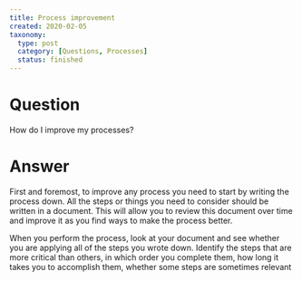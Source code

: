 ```yaml
---
title: Process improvement
created: 2020-02-05
taxonomy:
  type: post
  category: [Questions, Processes]
  status: finished
---
```


# Question
How do I improve my processes?

# Answer
First and foremost, to improve any process you need to start by writing the process down. All the steps or things you need to consider should be written in a document. This will allow you to review this document over time and improve it as you find ways to make the process better.

When you perform the process, look at your document and see whether you are applying all of the steps you wrote down. Identify the steps that are more critical than others, in which order you complete them, how long it takes you to accomplish them, whether some steps are sometimes relevant
